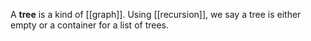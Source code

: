 A **tree** is a kind of [[graph]]. Using [[recursion]], we say a tree is either empty or a container for a list of trees.